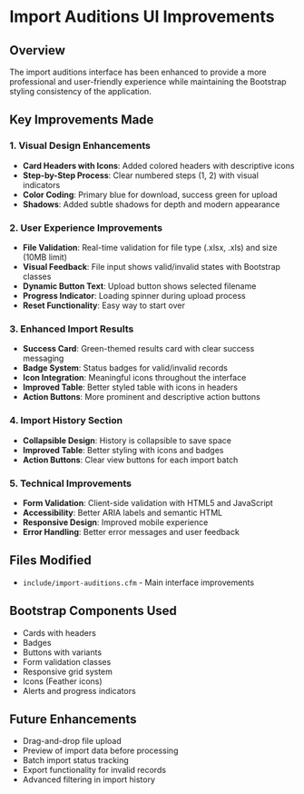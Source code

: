 # Import Auditions UI Improvements

## Overview
The import auditions interface has been enhanced to provide a more professional and user-friendly experience while maintaining the Bootstrap styling consistency of the application.

## Key Improvements Made

### 1. **Visual Design Enhancements**
- **Card Headers with Icons**: Added colored headers with descriptive icons
- **Step-by-Step Process**: Clear numbered steps (1, 2) with visual indicators
- **Color Coding**: Primary blue for download, success green for upload
- **Shadows**: Added subtle shadows for depth and modern appearance

### 2. **User Experience Improvements**
- **File Validation**: Real-time validation for file type (.xlsx, .xls) and size (10MB limit)
- **Visual Feedback**: File input shows valid/invalid states with Bootstrap classes
- **Dynamic Button Text**: Upload button shows selected filename
- **Progress Indicator**: Loading spinner during upload process
- **Reset Functionality**: Easy way to start over

### 3. **Enhanced Import Results**
- **Success Card**: Green-themed results card with clear success messaging
- **Badge System**: Status badges for valid/invalid records
- **Icon Integration**: Meaningful icons throughout the interface
- **Improved Table**: Better styled table with icons in headers
- **Action Buttons**: More prominent and descriptive action buttons

### 4. **Import History Section**
- **Collapsible Design**: History is collapsible to save space
- **Improved Table**: Better styling with icons and badges
- **Action Buttons**: Clear view buttons for each import batch

### 5. **Technical Improvements**
- **Form Validation**: Client-side validation with HTML5 and JavaScript
- **Accessibility**: Better ARIA labels and semantic HTML
- **Responsive Design**: Improved mobile experience
- **Error Handling**: Better error messages and user feedback

## Files Modified
- `include/import-auditions.cfm` - Main interface improvements

## Bootstrap Components Used
- Cards with headers
- Badges
- Buttons with variants
- Form validation classes
- Responsive grid system
- Icons (Feather icons)
- Alerts and progress indicators

## Future Enhancements
- Drag-and-drop file upload
- Preview of import data before processing
- Batch import status tracking
- Export functionality for invalid records
- Advanced filtering in import history
